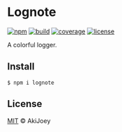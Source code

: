 # Lognote

[![npm][npm-image]][npm-url]
[![build][build-image]][build-url]
[![coverage][coverage-image]][coverage-url]
[![license][license-image]][license-url]

A colorful logger.

## Install

`$ npm i lognote`

## License

[MIT][license-url] © AkiJoey

[npm-image]: https://img.shields.io/npm/v/lognote
[npm-url]: https://www.npmjs.com/package/lognote
[build-image]: https://img.shields.io/github/actions/workflow/status/akijoey/lognote/build.yml
[build-url]: https://github.com/akijoey/lognote/actions/workflows/build.yml
[coverage-image]: https://img.shields.io/codecov/c/gh/akijoey/lognote
[coverage-url]: https://codecov.io/gh/akijoey/lognote
[license-image]: https://img.shields.io/github/license/akijoey/lognote
[license-url]: https://github.com/akijoey/lognote/blob/main/LICENSE
